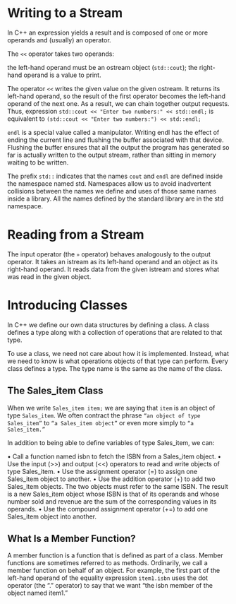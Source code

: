 # Writing to a Stream

In C++ an expression yields a result and is composed of one or more operands and (usually) an operator.

The `<<` operator takes two operands:

the left-hand operand must be an ostream object (`std::cout`);
the right-hand operand is a value to print.

The operator `<<` writes the given value on the given ostream. It returns its left-hand operand, so the result of the first operator becomes the left-hand operand of the next one. As a result, we can chain together output requests. Thus, expression `std::cout << "Enter two numbers:" << std::endl;` is equivalent to `(std::cout << "Enter two numbers:") << std::endl;`

`endl` is a special value called a manipulator. Writing endl has the effect of ending the current line and flushing the buffer associated with that device. Flushing the buffer ensures that all the output the program has generated so far is actually written to the output stream, rather than sitting in memory waiting to be written.

The prefix `std::` indicates that the names `cout` and `endl` are defined inside the namespace named std. Namespaces allow us to avoid inadvertent collisions between the names we define and uses of those same names inside a library. All the names defined by the standard library are in the std namespace.

# Reading from a Stream

The input operator (the `»` operator) behaves analogously to the output operator. It takes an istream as its left-hand operand and an object as its right-hand operand. It reads data from the given istream and stores what was read in the given object.

# Introducing Classes

In C++ we define our own data structures by defining a class. A class defines a type along with a collection of operations that are related to that type.

To use a class, we need not care about how it is implemented. Instead, what we need to know is what operations objects of that type can perform. Every class defines a type. The type name is the same as the name of the class.

## The Sales_item Class

When we write `Sales_item item;` we are saying that `item` is an object of type `Sales_item`. We often contract the phrase `“an object of type Sales_item”` to `“a Sales_item object”` or even more simply to `“a Sales_item.”`

In addition to being able to define variables of type Sales_item, we can:

• Call a function named isbn to fetch the ISBN from a Sales_item object.
• Use the input (>>) and output (<<) operators to read and write objects of
type Sales_item.
• Use the assignment operator (=) to assign one Sales_item object to another.
• Use the addition operator (+) to add two Sales_item objects. The two objects must refer to the same ISBN. The result is a new Sales_item object whose ISBN is that of its operands and whose number sold and revenue are the sum of the corresponding values in its operands.
• Use the compound assignment operator (+=) to add one Sales_item object into another.

## What Is a Member Function?

A member function is a function that is defined as part of a class. Member functions are sometimes referred to as methods. Ordinarily, we call a member function on behalf of an object. For example, the first part of the left-hand operand of the equality expression `item1.isbn` uses the dot operator (the “.” operator) to say that we want “the isbn member of the object named item1.”


